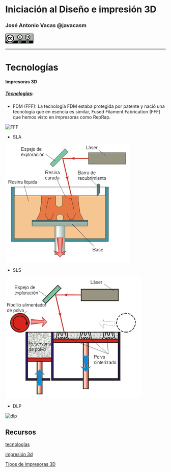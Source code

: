 # Iniciación al Diseño e impresión 3D



### José Antonio Vacas @javacasm
![CCbySA](images/CCbySQ_88x31.png)

* * *

# Tecnologías

#### Impresoras 3D

##### [Tecnologías](http://tecnologiadelosplasticos.blogspot.com.es/2013/02/impresion-3d.html):

* FDM (FFF): La tecnología FDM estaba protegida por patente y nació una tecnología que en esencia es similar, Fused Filament Fabrication (FFF) que hemos visto en impresoras como RepRap.

![FFF](http://i.blogs.es/c48dd9/650_1000_300px-fdm_by_zureks/450_1000.png)

* SLA

![sla](./images/sla.jpg)

* SLS

![sls](./images/sls.jpg)

* DLP

![dlp](http://g03.a.alicdn.com/kf/HTB1w9ShIVXXXXXhaFXXq6xXFXXXa/Cost-effective-New-design-desktop-open-source-durable-precise-DIY-DLP-3d-printer-full-kit-excluding.jpg)

## Recursos

[tecnologías](http://www.xataka.com/perifericos/estas-son-las-tecnologias-de-impresion-3d-que-hay-sobre-la-mesa-y-lo-que-puedes-esperar-de-ellas)


[impresión 3d](http://es.wikipedia.org/wiki/Impresi%C3%B3n_3D)


[Tipos de impresoras 3D](http://comohacer.eu/comparativa-impresoras-3d/#Tipos_de_impresion_3D)
